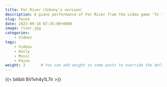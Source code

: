 ```yaml
---
title: For River（Johnny's version）
description: A piano performance of For River from the video game 'To the Moon'. It's my favorite piano piece.
slug: Paino
date: 2023-09-16 07:35:00+0000
image: river.jpg
categories:
    - Videos
tags:
    - Videos
    - Daily
    - Music
    - Paino
weight: 3       # You can add weight to some posts to override the default sorting (date descending)
---
```


{{< bilibili BV1vh4y1L7ir >}}
